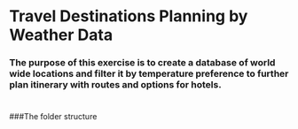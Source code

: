 # Travel Destinations Planning by Weather Data

### The purpose of this exercise is to create a database of world wide locations and filter it by temperature preference to further plan itinerary with routes and options for hotels.
#
###The folder structure 
